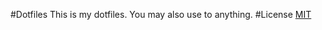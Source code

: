 #Dotfiles
This is my dotfiles.
You may also use to anything.
#License
[MIT](https://github.com/romancek/dotfiles/blob/master/LICENSE)
